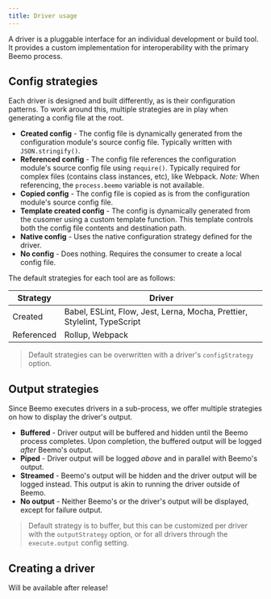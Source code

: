 ```yaml
---
title: Driver usage
---
```


A driver is a pluggable interface for an individual development or build tool. It provides a custom
implementation for interoperability with the primary Beemo process.

## Config strategies

Each driver is designed and built differently, as is their configuration patterns. To work around
this, multiple strategies are in play when generating a config file at the root.

- **Created config** - The config file is dynamically generated from the configuration module's
  source config file. Typically written with `JSON.stringify()`.
- **Referenced config** - The config file references the configuration module's source config file
  using `require()`. Typically required for complex files (contains class instances, etc), like
  Webpack. _Note:_ When referencing, the `process.beemo` variable is not available.
- **Copied config** - The config file is copied as is from the configuration module's source config
  file.
- **Template created config** - The config is dynamically generated from the cusomer using a custom
  template function. This template controls both the config file contents and destination path.
- **Native config** - Uses the native configuration strategy defined for the driver.
- **No config** - Does nothing. Requires the consumer to create a local config file.

The default strategies for each tool are as follows:

| Strategy   | Driver                                                                   |
| ---------- | ------------------------------------------------------------------------ |
| Created    | Babel, ESLint, Flow, Jest, Lerna, Mocha, Prettier, Stylelint, TypeScript |
| Referenced | Rollup, Webpack                                                          |

> Default strategies can be overwritten with a driver's `configStrategy` option.

## Output strategies

Since Beemo executes drivers in a sub-process, we offer multiple strategies on how to display the
driver's output.

- **Buffered** - Driver output will be buffered and hidden until the Beemo process completes. Upon
  completion, the buffered output will be logged _after_ Beemo's output.
- **Piped** - Driver output will be logged _above_ and in parallel with Beemo's output.
- **Streamed** - Beemo's output will be hidden and the driver output will be logged instead. This
  output is akin to running the driver outside of Beemo.
- **No output** - Neither Beemo's or the driver's output will be displayed, except for failure
  output.

> Default strategy is to buffer, but this can be customized per driver with the `outputStrategy`
> option, or for all drivers through the `execute.output` config setting.

## Creating a driver

Will be available after release!
